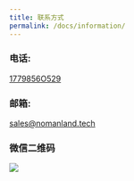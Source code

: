 ```yaml
---
title: 联系方式
permalink: /docs/information/
---
```


### 电话:

<a href="tel:1779856O529" class="btn btn-link">1779856O529</a>

### 邮箱:
<a href="mailto:sales@nomanland.tech" class="btn btn-primary">sales@nomanland.tech</a>

### 微信二维码
![](https://www.opendc.cn/assets/img/wechat.jpg)
